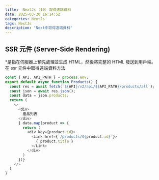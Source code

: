 ```yaml
---
title:  NextJs (10) 取得遠端資料
date: 2025-03-20 16:14:52
categories: NextJs
tags: NextJs
description: "Next中取得遠端資料"
---
```


## SSR 元件 (Server-Side Rendering)

*是指在伺服器上預先處理並生成 HTML，然後將完整的 HTML 發送到用戶端。
在 ssr 元件中取得遠端資料方法

```js
const { API, API_PATH } = process.env;
export default async function Products() {
  const res = await fetch(`${API}/v2/api/${API_PATH}/products/all`);
  const json = await res.json();
  const data = json.products;
  return (
    <>
      <div>
        產品列表
      </div>
      { data.map(product => {
        return (
          <div key={product.id}>
            <Link href={`/products/${product.id}`}>
              { product.title }
            </Link>
          </div>
        )
      })}
    </>   
  )
}
```


